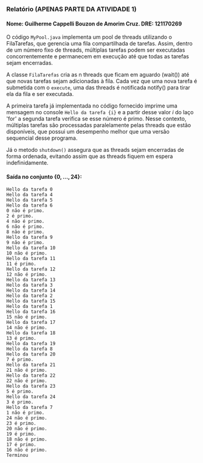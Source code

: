 ### Relatório (APENAS PARTE DA ATIVIDADE 1)
#### Nome: Guilherme Cappelli Bouzon de Amorim Cruz. DRE: 121170269

O código ```MyPool.java``` implementa um pool de threads utilizando o FilaTarefas, que gerencia uma fila compartilhada de tarefas. Assim, dentro de um número fixo de threads, múltiplas tarefas podem ser executadas concorrentemente e permanecem em execução até que todas as tarefas sejam encerradas.

A classe ```FilaTarefas``` cria as n threads que ficam em aguardo (wait()) até que novas tarefas sejam adicionadas à fila. Cada vez que uma nova tarefa é submetida com o ```execute```, uma das threads é notificada notify() para tirar ela da fila e ser executada. 

A primeira tarefa já implementada no código fornecido imprime uma mensagem no console ```Hello da tarefa {i}``` e a partir desse valor $i$ do laço 'for' a segunda tarefa verifica se esse número é primo. Nesse contexto, múltiplas tarefas são processadas paralelamente pelas threads que estão disponíveis, que possui um desempenho melhor que uma versão sequencial desse programa.

Já o metodo ```shutdown()``` assegura que as threads sejam encerradas de forma ordenada, evitando assim que as threads fiquem em espera indefinidamente.

#### Saída no conjunto $\{0, \dots, 24\}$:

```
Hello da tarefa 0
Hello da tarefa 4
Hello da tarefa 5
Hello da tarefa 6
0 não é primo.
2 é primo.
4 não é primo.
6 não é primo.
8 não é primo.
Hello da tarefa 9
9 não é primo.
Hello da tarefa 10
10 não é primo.
Hello da tarefa 11
11 é primo.
Hello da tarefa 12
12 não é primo.
Hello da tarefa 13
Hello da tarefa 3
Hello da tarefa 14
Hello da tarefa 2
Hello da tarefa 15
Hello da tarefa 1
Hello da tarefa 16
15 não é primo.
Hello da tarefa 17
14 não é primo.
Hello da tarefa 18
13 é primo.
Hello da tarefa 19
Hello da tarefa 8
Hello da tarefa 20
7 é primo.
Hello da tarefa 21
21 não é primo.
Hello da tarefa 22
22 não é primo.
Hello da tarefa 23
5 é primo.
Hello da tarefa 24
3 é primo.
Hello da tarefa 7
1 não é primo.
24 não é primo.
23 é primo.
20 não é primo.
19 é primo.
18 não é primo.
17 é primo.
16 não é primo.
Terminou
```
